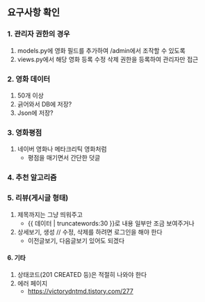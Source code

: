 ## 요구사항 확인



### 1. 관리자 권한의 경우

1. models.py에 영화 필드를 추가하여 /admin에서 조작할 수 있도록
2. views.py에서 해당 영화 등록 수정 삭제 권한을 등록하여 관리자만 접근



### 2. 영화 데이터

1. 50개 이상
2. 긁어와서 DB에 저장?
3. Json에 저장?



### 3. 영화평점

1. 네이버 영화나 메타크리틱 영화처럼
   - 평점을 매기면서 간단한 덧글



### 4. 추천 알고리즘



### 5. 리뷰(게시글 형태)

1. 제목까지는 그냥 띄워주고
   - {{ 데이터 | truncatewords:30 }}로 내용 일부만 조금 보여주거나
2. 상세보기, 생성 // 수정, 삭제를 하려면 로그인을 해야 한다
   - 이전글보기, 다음글보기 있어도 되겠다



#### 6. 기타

1. 상태코드(201 CREATED 등)은 적절히 나와야 한다
2. 에러 페이지
   - https://victorydntmd.tistory.com/277

